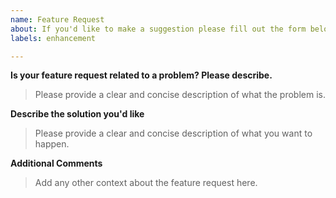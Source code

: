```yaml
---
name: Feature Request
about: If you'd like to make a suggestion please fill out the form below.
labels: enhancement

---
```


**Is your feature request related to a problem? Please describe.**

> Please provide a clear and concise description of what the problem is.

**Describe the solution you'd like**

> Please provide a clear and concise description of what you want to happen.

**Additional Comments**

> Add any other context about the feature request here.
